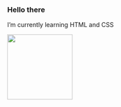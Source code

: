 ### Hello there 
I’m currently learning HTML and CSS

<div>
<a href="https://github.com/seu-usuário-aqui">
<img loading="lazy" height="150em" src="https://github-readme-stats.vercel.app/api/top-langs/?username=paolajulie&layout=compact&langs_count=7&theme=dracula"/>
</div>

<!--
**paolajulie/paolajulie** is a ✨ _special_ ✨ repository because its `README.md` (this file) appears on your GitHub profile.

Here are some ideas to get you started:

- 🔭 I’m currently working on ...
-  ...
- 👯 I’m looking to collaborate on ...
- 🤔 I’m looking for help with ...
- 💬 Ask me about ...
- 📫 How to reach me: ...
- 😄 Pronouns: ...
- ⚡ Fun fact: ...
-->
